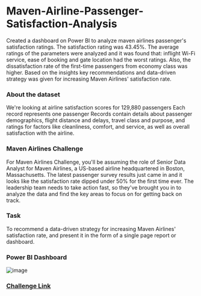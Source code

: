 # Maven-Airline-Passenger-Satisfaction-Analysis

Created a dashboard on Power BI to analyze maven airlines passenger's satisfaction ratings. The satisfaction rating was 43.45%. The average ratings of the parameters were analyzed and it was found that: inflight Wi-Fi service, ease of booking and gate location had the worst ratings. Also, the dissatisfaction rate of the first-time passengers from economy class was higher. Based on the insights key recommendations and data-driven strategy was given for increasing Maven Airlines' satisfaction rate.

### About the dataset
We're looking at airline satisfaction scores for 129,880 passengers
Each record represents one passenger
Records contain details about passenger demographics, flight distance and delays, travel class and purpose, and ratings for factors like cleanliness, comfort, and service, as well as overall satisfaction with the airline.

### Maven Airlines Challenge
For Maven Airlines Challenge, you'll be assuming the role of Senior Data Analyst for Maven Airlines, a US-based airline headquartered in Boston, Massachusetts. The latest passenger survey results just came in and it looks like the satisfaction rate dipped under 50% for the first time ever. The leadership team needs to take action fast, so they've brought you in to analyze the data and find the key areas to focus on for getting back on track.

### Task
To recommend a data-driven strategy for increasing Maven Airlines' satisfaction rate, and present it in the form of a single page report or dashboard.

### Power BI Dashboard
![image](https://user-images.githubusercontent.com/75059347/171550962-0024d989-14ab-42c7-b222-2fdd3b4f1448.png)

### [Challenge Link](https://www.mavenanalytics.io/blog/maven-airlines-challenge)
